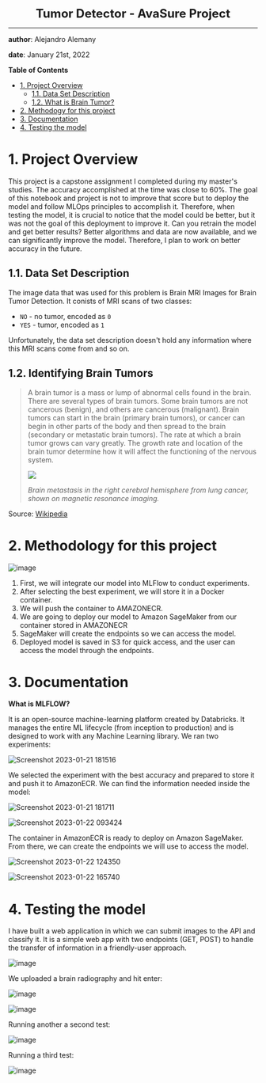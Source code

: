 **<center><font size=5>Tumor Detector - AvaSure Project</font></center>**
***
**author**: Alejandro Alemany

**date**: January 21st, 2022

**Table of Contents**
- <a href='#intro'>1. Project Overview</a> 
    - <a href='#dataset'>1.1. Data Set Description</a>
    - <a href='#tumor'>1.2. What is Brain Tumor?</a>
- <a href='#env'>2. Methodogy for this project</a>
- <a href='#import'>3. Documentation</a>
- <a href='#test'>4. Testing the model</a>

# <a id='intro'>1. Project Overview</a>

This project is a capstone assignment I completed during my master's studies. The accuracy accomplished at the time was close to 60%. 
The goal of this notebook and project is not to improve that score but to deploy the model and follow MLOps principles to accomplish it. Therefore, when testing the model, it is crucial to notice that the model could be better, but it was not the goal of this deployment to improve it. 
Can you retrain the model and get better results? Better algorithms and data are now available, and we can significantly improve the model. Therefore, I plan to work on better accuracy in the future.

## <a id='dataset'>1.1. Data Set Description</a>

The image data that was used for this problem is Brain MRI Images for Brain Tumor Detection. It conists of MRI scans of two classes:

* `NO` - no tumor, encoded as `0`
* `YES` - tumor, encoded as `1`

Unfortunately, the data set description doesn't hold any information where this MRI scans come from and so on.

## <a id='tumor'>1.2. Identifying Brain Tumors</a>

> A brain tumor is a mass or lump of abnormal cells found in the brain. There are several types of brain tumors. Some brain tumors are not cancerous (benign), and others are cancerous (malignant). Brain tumors can start in the brain (primary brain tumors), or cancer can begin in other parts of the body and then spread to the brain (secondary or metastatic brain tumors). The rate at which a brain tumor grows can vary greatly. The growth rate and location of the brain tumor determine how it will affect the functioning of the nervous system.
>
> ![](https://upload.wikimedia.org/wikipedia/commons/5/5f/Hirnmetastase_MRT-T1_KM.jpg)
>
> *Brain metastasis in the right cerebral hemisphere from lung cancer, shown on magnetic resonance imaging.*

Source: [Wikipedia](https://en.wikipedia.org/wiki/Brain_tumor)

# <a id='env'>2. Methodology for this project</a>

![image](https://user-images.githubusercontent.com/55760198/213964743-5f399f57-867f-4f67-8e85-99d64da8c19f.png)

1. First, we will integrate our model into MLFlow to conduct experiments. 
2. After selecting the best experiment, we will store it in a Docker container.
3. We will push the container to AMAZONECR.
4. We are going to deploy our model to Amazon SageMaker from our container stored in AMAZONECR
5. SageMaker will create the endpoints so we can access the model. 
6. Deployed model is saved in S3 for quick access, and the user can access the model through the endpoints. 

# <a id='import'>3. Documentation</a>

**What is MLFLOW?**

It is an open-source machine-learning platform created by Databricks. It manages the entire ML lifecycle (from inception to production) and is designed to work with any Machine Learning library.
We ran two experiments:

![Screenshot 2023-01-21 181516](https://user-images.githubusercontent.com/55760198/213964855-0d358af7-19f3-4f7d-b99a-162688d6117c.png)

We selected the experiment with the best accuracy and prepared to store it and push it to AmazonECR. We can find the information needed inside the model:

![Screenshot 2023-01-21 181711](https://user-images.githubusercontent.com/55760198/213964884-b713358c-6085-4563-869a-fa1f9602ad43.png)

![Screenshot 2023-01-22 093424](https://user-images.githubusercontent.com/55760198/213964900-deaa7911-605d-4ed5-9ec3-518e4ea28dee.png)

The container in AmazonECR is ready to deploy on Amazon SageMaker. From there, we can create the endpoints we will use to access the model.

![Screenshot 2023-01-22 124350](https://user-images.githubusercontent.com/55760198/213964935-74237277-3849-48dd-b84e-d1baa4d7131e.png)

![Screenshot 2023-01-22 165740](https://user-images.githubusercontent.com/55760198/213965055-2df38ffc-14f5-4df9-b8e7-733085bfaa81.png)


# <a id='test'>4. Testing the model</a>

I have built a web application in which we can submit images to the API and classify it. It is a simple web app with two endpoints (GET, POST) to handle the transfer of information in a friendly-user approach. 

![image](https://user-images.githubusercontent.com/55760198/213965129-6cf70724-ff59-44de-ae08-6974d8020acf.png)

We uploaded a brain radiography and hit enter:

![image](https://user-images.githubusercontent.com/55760198/213965188-b7b85a4f-f6d1-4748-b44c-1c46f2b8e226.png)

![image](https://user-images.githubusercontent.com/55760198/213965224-657d41a5-b5d9-41d7-898f-1ace699dda0d.png)

Running another a second test:

![image](https://user-images.githubusercontent.com/55760198/213965255-78b2158e-3e67-4777-aff3-79539b5a21ce.png)

Running a third test:

![image](https://user-images.githubusercontent.com/55760198/213965284-d07b1b83-8106-4f97-8a4c-75c97d342e4c.png)


```python

```
